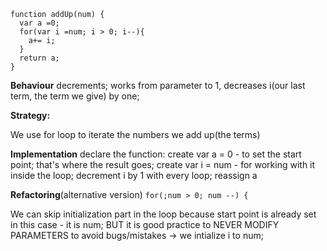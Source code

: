 ```JS
function addUp(num) {
  var a =0;
  for(var i =num; i > 0; i--){
    a+= i;
  }
  return a;
}
```

**Behaviour**
decrements;
works from parameter to 1, decreases i(our last term, the term we give) by one;

**Strategy:**

We use for loop to iterate the numbers we add up(the terms)

**Implementation**
declare the function:
create var a = 0 - to set the start point; that's where the result goes;
create var i = num - for working with it inside the loop;
decrement i by 1 with every loop;
reassign a

**Refactoring**(alternative version)
`for(;num > 0; num --) {`

We can skip initialization part in the loop because start point is already set in this case - it is num;
BUT it is good practice to NEVER MODIFY PARAMETERS to avoid bugs/mistakes -> we intialize i to num;
